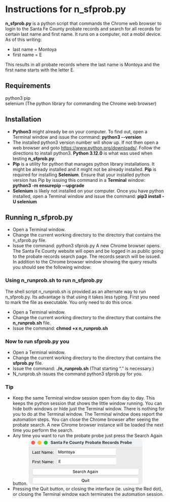 ﻿# Instructions for n_sfprob.py

**n_sfprob.py** is a python script that commands the Chrome web browser to login to the Santa Fe County probate records and search for all records for certain last name and first name. It runs on a computer, not a mobil device. As of this writing:

* last name = Montoya
* first name = E

This results in all probate records where the last name is Montoya and the first name starts with the letter E.

## Requirements

python3
pip  
selenium  (The python library for commanding the Chrome web browser)

## Installation

* **Python3** might already be on your computer. To find out, open a Terminal window and issue the command: **python3 --version**
* The installed python3 version number will show up. If not then open a web browser and goto <https://www.python.org/downloads/>. Follow the directions to install python3. **Python 3.12.0** is what was used when testing **n_sfprob.py**.
* **Pip** is a utility for python that manages python library installations. It might be already installed and it might not be already installed. **Pip** is required for installing **Selenium**. Ensure that your installed python version has Pip by issuing this command in a **Terminal** window: **python3 -m ensurepip --upgrade**
* **Selenium** is likely not installed on your computer. Once you have python installed, open a Terminal window and issue the command: **pip3 install -U selenium**
  
## Running n_sfprob.py

* Open a Terminal window.
* Change the current working directory to the directory that contains the n_sfprob.py file.
* Issue the command: python3 sfprob.py
A new Chrome browser opens. The Santa Fe County website will open and be logged in as public going to the probate records search page. The records search will be issued.
In addition to the Chrome browser window showing the query results you should see the following window:

### Using n_runprob.sh to run n_sfprob.py

The shell script n_runprob.sh is provided as an alternate way to run n_sfprob.py. Its advantage is that using it takes less typing. First you need to mark the file as executable. You only need to do this once.

* Open a Terminal window.
* Change the current working directory to the directory that contains the **n_runprob.sh** file.
* Issue the command: **chmod +x n_runprob.sh**
  
### Now to run sfprob.py you

* Open a Terminal window.
* Change the current working directory to the directory that contains the **sfprob.py** file.
* Issue the command: **./n_runprob.sh** (That starting “.” is necessary.)
* N_runprob.sh issues the command python3 sfprob.py for you.

### Tip

* Keep the same Terminal window session open from day to day. This keeps the python session that shows the little window running. You can hide both windows or hide just the Terminal window. There is nothing for you to do at the Terminal window. The Terminal window does report the automation steps. You can close the Chrome browser after seeing the probate search. A new Chrome browser instance will be loaded the next time you perform the search.
* Any time you want to run the probate probe just press the Search Again button.
!['GUI Image'](docimage/what_it_looks_like.png)
* Pressing the Quit button, or closing the interface (ie. using the Red dot), or closing the Terminal window each terminates the automation session.
